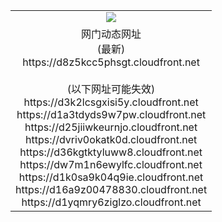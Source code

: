 ﻿<table>
  <tr></tr>
  <tr><td colspan=2 align=center><img src="https://d8z5kcc5phsgt.cloudfront.net/Up/oGate.jpg" /></td></tr>
  <tr><td colspan=2 align=center>网门动态网址<br/>(最新)
<br>https://d8z5kcc5phsgt.cloudfront.net
<br/><br/>(以下网址可能失效)
<br>https://d3k2lcsgxisi5y.cloudfront.net
<br>https://d1a3tdyds9w7pw.cloudfront.net
<br>https://d25jiiwkeurnjo.cloudfront.net
<br>https://dvriv0okatk0d.cloudfront.net
<br>https://d36kgtktyluww8.cloudfront.net
<br>https://dw7m1n6ewylfc.cloudfront.net
<br>https://d1k0sa9k04q9ie.cloudfront.net
<br>https://d16a9z00478830.cloudfront.net
<br>https://d1yqmry6ziglzo.cloudfront.net
    </td>
  </tr>
</table>
